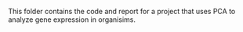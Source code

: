 This folder contains the code and report for a project that uses PCA to analyze gene expression in organisims.
